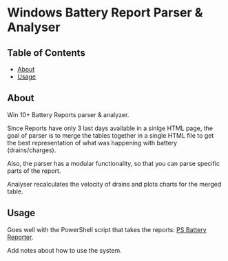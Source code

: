 # Windows Battery Report Parser & Analyser

## Table of Contents

- [About](#about)
- [Usage](#usage)

## About <a name = "about"></a>

Win 10+ Battery Reports parser & analyzer.

Since Reports have only 3 last days available in a sinlge HTML page, the goal of parser is to merge the tables together in a single HTML file to get the best representation of what was happening with battery (drains/charges).

Also, the parser has a modular functionality, so that you can parse specific parts of the report.

Analyser recalculates the velocity of drains and plots charts for the merged table.

## Usage <a name = "usage"></a>

Goes well with the PowerShell script that takes the reports: [PS Battery Reporter](https://github.com/SwatGetmann/ps_battery_reporter).

Add notes about how to use the system.
